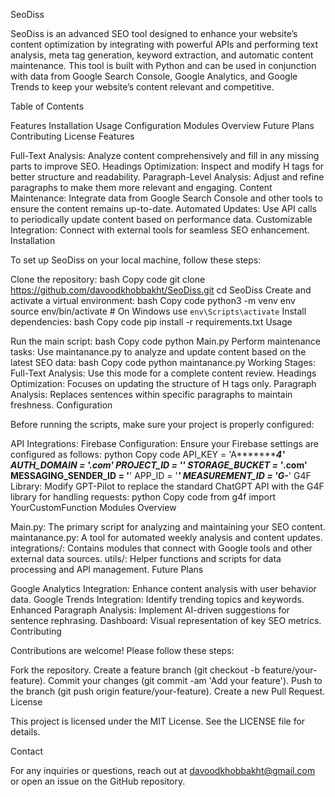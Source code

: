SeoDiss

SeoDiss is an advanced SEO tool designed to enhance your website’s content optimization by integrating with powerful APIs and performing text analysis, meta tag generation, keyword extraction, and automatic content maintenance. This tool is built with Python and can be used in conjunction with data from Google Search Console, Google Analytics, and Google Trends to keep your website’s content relevant and competitive.

Table of Contents

Features
Installation
Usage
Configuration
Modules Overview
Future Plans
Contributing
License
Features

Full-Text Analysis: Analyze content comprehensively and fill in any missing parts to improve SEO.
Headings Optimization: Inspect and modify H tags for better structure and readability.
Paragraph-Level Analysis: Adjust and refine paragraphs to make them more relevant and engaging.
Content Maintenance: Integrate data from Google Search Console and other tools to ensure the content remains up-to-date.
Automated Updates: Use API calls to periodically update content based on performance data.
Customizable Integration: Connect with external tools for seamless SEO enhancement.
Installation

To set up SeoDiss on your local machine, follow these steps:

Clone the repository:
bash
Copy code
git clone https://github.com/davoodkhobbakht/SeoDiss.git
cd SeoDiss
Create and activate a virtual environment:
bash
Copy code
python3 -m venv env
source env/bin/activate  # On Windows use `env\Scripts\activate`
Install dependencies:
bash
Copy code
pip install -r requirements.txt
Usage

Run the main script:
bash
Copy code
python Main.py
Perform maintenance tasks: Use maintanance.py to analyze and update content based on the latest SEO data:
bash
Copy code
python maintanance.py
Working Stages:
Full-Text Analysis: Use this mode for a complete content review.
Headings Optimization: Focuses on updating the structure of H tags only.
Paragraph Analysis: Replaces sentences within specific paragraphs to maintain freshness.
Configuration

Before running the scripts, make sure your project is properly configured:

API Integrations:
Firebase Configuration: Ensure your Firebase settings are configured as follows:
python
Copy code
API_KEY = 'A***********************************4'
AUTH_DOMAIN = '********.com'
PROJECT_ID = '*****'
STORAGE_BUCKET = '*********.com'
MESSAGING_SENDER_ID = '******'
APP_ID = '*******'
MEASUREMENT_ID = 'G-*******'
G4F Library: Modify GPT-Pilot to replace the standard ChatGPT API with the G4F library for handling requests:
python
Copy code
from g4f import YourCustomFunction
Modules Overview

Main.py: The primary script for analyzing and maintaining your SEO content.
maintanance.py: A tool for automated weekly analysis and content updates.
integrations/: Contains modules that connect with Google tools and other external data sources.
utils/: Helper functions and scripts for data processing and API management.
Future Plans

Google Analytics Integration: Enhance content analysis with user behavior data.
Google Trends Integration: Identify trending topics and keywords.
Enhanced Paragraph Analysis: Implement AI-driven suggestions for sentence rephrasing.
Dashboard: Visual representation of key SEO metrics.
Contributing

Contributions are welcome! Please follow these steps:

Fork the repository.
Create a feature branch (git checkout -b feature/your-feature).
Commit your changes (git commit -am 'Add your feature').
Push to the branch (git push origin feature/your-feature).
Create a new Pull Request.
License

This project is licensed under the MIT License. See the LICENSE file for details.

Contact

For any inquiries or questions, reach out at davoodkhobbakht@gmail.com or open an issue on the GitHub repository.

